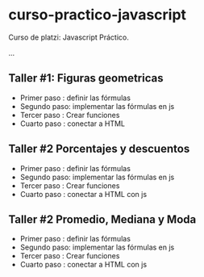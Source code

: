 # curso-practico-javascript
Curso de platzi: Javascript Práctico. 

...

## Taller #1: Figuras geometricas

- Primer paso : definir las fórmulas
- Segundo paso: implementar las fórmulas en js
- Tercer paso : Crear funciones
- Cuarto paso : conectar a HTML


## Taller #2 Porcentajes y descuentos
- Primer paso : definir las fórmulas
- Segundo paso: implementar las fórmulas en js
- Tercer paso : Crear funciones
- Cuarto paso : conectar a HTML con js


## Taller #2 Promedio, Mediana y Moda
- Primer paso : definir las fórmulas
- Segundo paso: implementar las fórmulas en js
- Tercer paso : Crear funciones
- Cuarto paso : conectar a HTML con js
